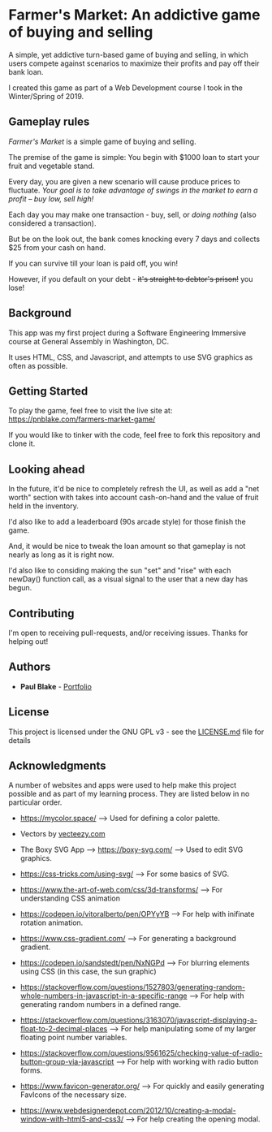 
# Farmer's Market: An addictive game of buying and selling

A simple, yet addictive turn-based game of buying and selling, in which users compete against scenarios to maximize their profits and pay off their bank loan.

I created this game as part of a Web Development course I took in the Winter/Spring of 2019.

## Gameplay rules

_Farmer's Market_ is a simple game of buying and selling.

The premise of the game is simple: You begin with $1000 loan to start your fruit and vegetable stand.

Every day, you are given a new scenario will cause produce prices to fluctuate. *Your goal is to take advantage of swings in the market to earn a profit – buy low, sell high!*

Each day you may make one transaction - buy, sell, or _doing nothing_ (also considered a transaction).

But be on the look out, the bank comes knocking every 7 days and collects $25 from your cash on hand.

If you can survive till your loan is paid off, you win!

However, if you default on your debt - ~~it's straight to debtor's prison!~~ you lose! 

## Background

This app was my first project during a Software Engineering Immersive course at General Assembly in Washington, DC.

It uses HTML, CSS, and Javascript, and attempts to use SVG graphics as often as possible.

## Getting Started

To play the game, feel free to visit the live site at: https://pnblake.com/farmers-market-game/

If you would like to tinker with the code, feel free to fork this repository and clone it.

## Looking ahead

In the future, it'd be nice to completely refresh the UI, as well as add a "net worth" section with takes into account cash-on-hand and the value of fruit held in the inventory.

I'd also like to add a leaderboard (90s arcade style) for those finish the game.

And, it would be nice to tweak the loan amount so that gameplay is not nearly as long as it is right now.

I'd also like to considing making the sun "set" and "rise" with each newDay() function call, as a visual signal to the user that a new day has begun.

## Contributing

I'm open to receiving pull-requests, and/or receiving issues. Thanks for helping out!

## Authors

* **Paul Blake** - [Portfolio](https://pnblake.com)

## License

This project is licensed under the GNU GPL v3 - see the [LICENSE.md](LICENSE.md) file for details

## Acknowledgments

A number of websites and apps were used to help make this project possible and as part of my learning process. They are listed below in no particular order.

+ https://mycolor.space/ --> Used for defining a color palette.

+ Vectors by <a href="https://www.vecteezy.com">vecteezy.com</a>

+ The Boxy SVG App --> https://boxy-svg.com/ --> Used to edit SVG graphics.

+ https://css-tricks.com/using-svg/ --> For some basics of SVG.

+ https://www.the-art-of-web.com/css/3d-transforms/ --> For understanding CSS animation

+ https://codepen.io/vitoralberto/pen/OPYyYB --> For help with inifinate rotation animation.

+ https://www.css-gradient.com/ --> For generating a background gradient.

+ https://codepen.io/sandstedt/pen/NxNGPd --> For blurring elements using CSS (in this case, the sun graphic)

+ https://stackoverflow.com/questions/1527803/generating-random-whole-numbers-in-javascript-in-a-specific-range --> For help with generating random numbers in a defined range.

+ https://stackoverflow.com/questions/3163070/javascript-displaying-a-float-to-2-decimal-places --> For help manipulating some of my larger floating point number variables.

+ https://stackoverflow.com/questions/9561625/checking-value-of-radio-button-group-via-javascript --> For help with working with radio button forms.

+ https://www.favicon-generator.org/ --> For quickly and easily generating FavIcons of the necessary size.

+ https://www.webdesignerdepot.com/2012/10/creating-a-modal-window-with-html5-and-css3/ --> For help creating the opening modal.
